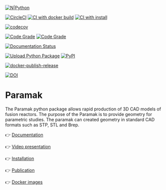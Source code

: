 
[![N|Python](https://www.python.org/static/community_logos/python-powered-w-100x40.png)](https://www.python.org)

[![CircleCI](https://circleci.com/gh/fusion-energy/paramak/tree/main.svg?style=svg)](https://circleci.com/gh/fusion-energy/paramak/tree/main)
[![CI with docker build](https://github.com/fusion-energy/paramak/actions/workflows/ci_with_docker_build.yml/badge.svg?branch=main)](https://github.com/fusion-energy/paramak/actions/workflows/ci_with_docker_build.yml)
[![CI with install](https://github.com/fusion-energy/paramak/actions/workflows/ci_with_install.yml/badge.svg?branch=main)](https://github.com/fusion-energy/paramak/actions/workflows/ci_with_install.yml)

[![codecov](https://codecov.io/gh/fusion-energy/paramak/branch/main/graph/badge.svg)](https://codecov.io/gh/fusion-energy/paramak)

[![Code Grade](https://www.code-inspector.com/project/25342/score/svg)](https://frontend.code-inspector.com/public/project/25342/paramak/dashboard)
[![Code Grade](https://www.code-inspector.com/project/25342/status/svg)](https://frontend.code-inspector.com/public/project/25342/paramak/dashboard)


[![Documentation Status](https://readthedocs.org/projects/paramak/badge/?version=main)](https://paramak.readthedocs.io/en/main/?badge=main)


[![Upload Python Package](https://github.com/fusion-energy/paramak/actions/workflows/python-publish.yml/badge.svg)](https://github.com/fusion-energy/paramak/actions/workflows/python-publish.yml)
[![PyPI](https://img.shields.io/pypi/v/paramak?color=brightgreen&label=pypi&logo=grebrightgreenen&logoColor=green)](https://pypi.org/project/paramak/)

[![docker-publish-release](https://github.com/fusion-energy/paramak/actions/workflows/docker_publish.yml/badge.svg)](https://github.com/fusion-energy/paramak/actions/workflows/docker_publish.yml)

[![DOI](https://zenodo.org/badge/269635577.svg)](https://zenodo.org/badge/latestdoi/269635577)

# Paramak

The Paramak python package allows rapid production of 3D CAD models of fusion
reactors. The purpose of the Paramak is to provide geometry for parametric
studies. The paramak can created geometry in standard CAD formats such as STP,
STL and Brep.

:point_right: [Documentation](https://paramak.readthedocs.io)

:point_right: [Video presentation](https://www.youtube.com/embed/fXboew3U7rw)

:point_right: [Installation](https://paramak.readthedocs.io/en/main/#system-installation)

:point_right: [Publication](https://f1000research.com/articles/10-27/v1)

:point_right: [Docker images](https://github.com/fusion-energy/paramak/pkgs/container/paramak)

